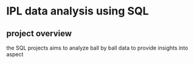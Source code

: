 # IPL data analysis using SQL

## project overview 
  the SQL projects aims to analyze ball by ball data to provide insights into aspect 

